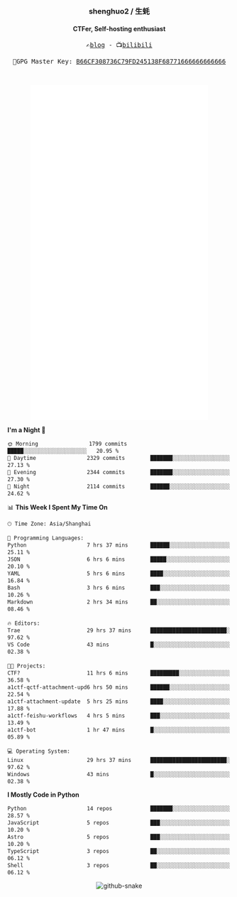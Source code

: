 <h3 align="center"> shenghuo2 / 生蚝 </h3>
<h4 align="center" >CTFer, Self-hosting enthusiast</h3>


<p align="center">
  <samp>
    ✍️<a href="https://blog.shenghuo2.top/">blog</a> -
    📺<a href="https://space.bilibili.com/85894935">bilibili</a>
  </samp>
</p>
<p align="center">
  <samp>
     🔐GPG Master Key: <a align="center" href="https://github.com/shenghuo2.gpg">B66CF308736C79FD245138F68771666666666666</a>
  </samp>
</p>
<br>
<p align="center">
  <a href="https://github.com/shenghuo2">
    <img width="400" align="top" src="https://github.com/shenghuo2/shenghuo2/blob/main/metrics.left.svg" />
  </a>
  <a href="https://github.com/shenghuo2">
    <img width="400" align="top" src="https://github.com/shenghuo2/shenghuo2/blob/main/metrics.right.svg" />
  </a>
</p>


<!--START_SECTION:waka-->
**I'm a Night 🦉** 

```text
🌞 Morning                1799 commits        █████░░░░░░░░░░░░░░░░░░░░   20.95 % 
🌆 Daytime                2329 commits        ███████░░░░░░░░░░░░░░░░░░   27.13 % 
🌃 Evening                2344 commits        ███████░░░░░░░░░░░░░░░░░░   27.30 % 
🌙 Night                  2114 commits        ██████░░░░░░░░░░░░░░░░░░░   24.62 % 
```


📊 **This Week I Spent My Time On** 

```text
🕑︎ Time Zone: Asia/Shanghai

💬 Programming Languages: 
Python                   7 hrs 37 mins       ██████░░░░░░░░░░░░░░░░░░░   25.11 % 
JSON                     6 hrs 6 mins        █████░░░░░░░░░░░░░░░░░░░░   20.10 % 
YAML                     5 hrs 6 mins        ████░░░░░░░░░░░░░░░░░░░░░   16.84 % 
Bash                     3 hrs 6 mins        ███░░░░░░░░░░░░░░░░░░░░░░   10.26 % 
Markdown                 2 hrs 34 mins       ██░░░░░░░░░░░░░░░░░░░░░░░   08.46 % 

🔥 Editors: 
Trae                     29 hrs 37 mins      ████████████████████████░   97.62 % 
VS Code                  43 mins             █░░░░░░░░░░░░░░░░░░░░░░░░   02.38 % 

🐱‍💻 Projects: 
CTF?                     11 hrs 6 mins       █████████░░░░░░░░░░░░░░░░   36.58 % 
a1ctf-qctf-attachment-upd6 hrs 50 mins       ██████░░░░░░░░░░░░░░░░░░░   22.54 % 
a1ctf-attachment-update  5 hrs 25 mins       ████░░░░░░░░░░░░░░░░░░░░░   17.88 % 
a1ctf-feishu-workflows   4 hrs 5 mins        ███░░░░░░░░░░░░░░░░░░░░░░   13.49 % 
a1ctf-bot                1 hr 47 mins        █░░░░░░░░░░░░░░░░░░░░░░░░   05.89 % 

💻 Operating System: 
Linux                    29 hrs 37 mins      ████████████████████████░   97.62 % 
Windows                  43 mins             █░░░░░░░░░░░░░░░░░░░░░░░░   02.38 % 
```

**I Mostly Code in Python** 

```text
Python                   14 repos            ███████░░░░░░░░░░░░░░░░░░   28.57 % 
JavaScript               5 repos             ███░░░░░░░░░░░░░░░░░░░░░░   10.20 % 
Astro                    5 repos             ███░░░░░░░░░░░░░░░░░░░░░░   10.20 % 
TypeScript               3 repos             ██░░░░░░░░░░░░░░░░░░░░░░░   06.12 % 
Shell                    3 repos             ██░░░░░░░░░░░░░░░░░░░░░░░   06.12 % 
```




<!--END_SECTION:waka-->


<div align="center">
  <picture>
    <source media="(prefers-color-scheme: dark)" srcset="https://gist.githubusercontent.com/shenghuo2/bfce20b14ab0484cef03bae6e60e0b3a/raw/github-snake-dark.svg" />
    <source media="(prefers-color-scheme: light)" srcset="https://gist.githubusercontent.com/shenghuo2/bfce20b14ab0484cef03bae6e60e0b3a/raw/github-snake.svg" />
    <img alt="github-snake" src="https://gist.githubusercontent.com/shenghuo2/bfce20b14ab0484cef03bae6e60e0b3a/raw/github-snake.svg" />
  </picture>
</div>

<!--
**shenghuo2/shenghuo2** is a ✨ _special_ ✨ repository because its `README.md` (this file) appears on your GitHub profile.

Here are some ideas to get you started:

- 🔭 I’m currently working on ...
- 🌱 I’m currently learning ...
- 👯 I’m looking to collaborate on ...
- 🤔 I’m looking for help with ...
- 💬 Ask me about ...
- 📫 How to reach me: ...
- 😄 Pronouns: ...
- ⚡ Fun fact: ...
-->
